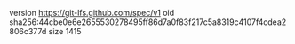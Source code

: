 version https://git-lfs.github.com/spec/v1
oid sha256:44cbe0e6e2655530278495ff86d7a0f83f217c5a8319c4107f4cdea2806c377d
size 1415
